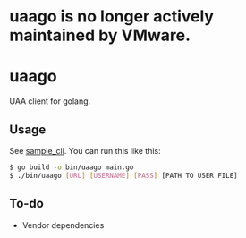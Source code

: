 # uaago is no longer actively maintained by VMware.

# uaago

UAA client for golang.

## Usage

See [sample_cli](/sample_cli). You can run this like this:

```bash
$ go build -o bin/uaago main.go
$ ./bin/uaago [URL] [USERNAME] [PASS] [PATH TO USER FILE]
```

## To-do

* Vendor dependencies
